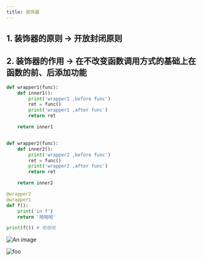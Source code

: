 ```yaml
---
title: 装饰器
---
```


## 1. 装饰器的原则 -> 开放封闭原则

## 2. 装饰器的作用 -> 在不改变函数调用方式的基础上在函数的前、后添加功能

```python
def wrapper1(func):
    def inner1():
        print('wrapper1 ,before func')
        ret = func()
        print('wrapper1 ,after func')
        return ret

    return inner1


def wrapper2(func):
    def inner2():
        print('wrapper2 ,before func')
        ret = func()
        print('wrapper2 ,after func')
        return ret

    return inner2

@wrapper2
@wrapper1
def f():
    print('in f')
    return '哈哈哈'

print(f()) # 哈哈哈
```

![An image](/vuepress-demo/Python/装饰器/步骤图.png)

<img :src="$withBase('/Python/装饰器/步骤图.png')" alt="foo">